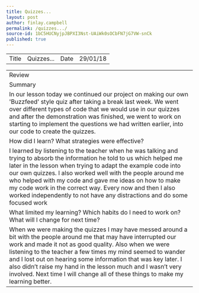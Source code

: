 ```yaml
---
title: Quizzes...
layout: post
author: finlay.campbell
permalink: /quizzes.../
source-id: 1bC5HUCNyjpJBPXI3Nst-UAiWk0sOCbFN7jG7VW-snCk
published: true
---
```

<table>
  <tr>
    <td>Title</td>
    <td>Quizzes...</td>
    <td>Date</td>
    <td>29/01/18</td>
  </tr>
</table>


<table>
  <tr>
    <td>Review</td>
  </tr>
  <tr>
    <td>Summary</td>
  </tr>
  <tr>
    <td>In our lesson today we continued our project on making our own 'Buzzfeed' style quiz after taking a break last week. We went over different types of code that we would use in our quizzes and after the demonstration was finished, we went to work on starting to implement the questions we had written earlier, into our code to create the quizzes.</td>
  </tr>
  <tr>
    <td>How did I learn? What strategies were effective? </td>
  </tr>
  <tr>
    <td>I learned by listening to the teacher when he was talking and trying to absorb the information he told to us which helped me later in the lesson when trying to adapt the example code into our own quizzes. I also worked well with the people around me who helped with my code and gave me ideas on how to make my code work in the correct way. Every now and then I also worked independently to not have any distractions and do some focused work</td>
  </tr>
  <tr>
    <td>What limited my learning? Which habits do I need to work on? What will I change for next time? </td>
  </tr>
  <tr>
    <td>When we were making the quizzes I may have messed around a bit with the people around me that may have interrupted our work and made it not as good quality. Also when we were listening to the teacher a few times my mind seemed to wander and I lost out on hearing some information that was key later. I also didn’t raise my hand in the lesson much and I wasn’t very involved. Next time I will change all of these things to make my learning better.</td>
  </tr>
</table>


